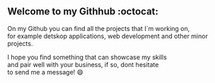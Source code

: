 ##  Welcome to my Githhub :octocat:
 
 On my Github you can find all the projects that I´m working on,  
 for example detskop applications, web development and other minor projects.
 
 I hope you find something that can showcase my skills  
 and pair well with your business, if so, dont hesitate  
 to send me a message! :smile:

<!---
Fredrikmoller1324/Fredrikmoller1324 is a ✨ special ✨ repository because its `README.md` (this file) appears on your GitHub profile.
You can click the Preview link to take a look at your changes.

github markdown
#font
--->
